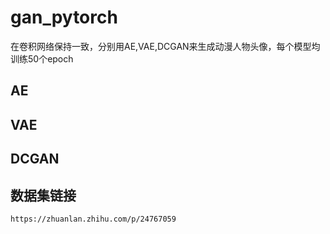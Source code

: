 # gan_pytorch
在卷积网络保持一致，分别用AE,VAE,DCGAN来生成动漫人物头像，每个模型均训练50个epoch
## **AE**
## **VAE**
## **DCGAN**
## 数据集链接
```
https://zhuanlan.zhihu.com/p/24767059
```


